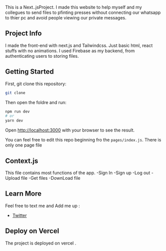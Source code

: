 This is a Next..jsProject.
I made this website to help myself and my collegues to send files to pfinting presses without connecting our whatsapp to thier pc and avoid people viewing our private messages.

## Project Info
I made the front-end with next.js and Tailwindcss. Just basic html, react stuffs with no animations.
I used Firebase as my backend, from authenticating users to storing files.

## Getting Started

First, git clone this repository:

```bash
git clone 
```
Then open the foldre and run:
```bash
npm run dev
# or
yarn dev
```

Open [http://localhost:3000](http://localhost:3000) with your browser to see the result.

You can feel free to edit this repo beginning fro the `pages/index.js`. There is only one page file

## Context.js
This file contains most functions of the app.
-Sign In
-Sign up
-Log out
-Upload file
-Get files
-DownLoad file


## Learn More

Feel free to text me and Add me up :

- [Twitter](https://twitter.com/blaq_xcobar) 

## Deploy on Vercel

The project is deployed on vercel .
